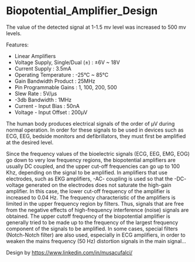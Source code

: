 # Biopotential_Amplifier_Design

The value of the detected signal at 1-1.5 mv level was increased to 500 mv levels.

Features:

- Linear Amplifiers
- Voltage Supply, Single/Dual (±)	  : ±6V ~ 18V
- Current Supply			              : 3.5mA
- Operating Temperature		          : -25°C ~ 85°C
- Gain Bandwidth Product		        : 25MHz
- Pin Programmable Gains		        : 1, 100, 200, 500
- Slew Rate			                    : 5V/µs
- -3db Bandwidth			              : 1MHz
- Current - Input Bias		          : 50nA
- Voltage - Input Offset		        : 200µV

The human body produces electrical signals of the order of µV during normal operation. In order for these signals to be used in devices such as ECG, EEG, bedside monitors and defibrillators, they must first be amplified at the desired level.

Since the frequency values ​​of the bioelectric signals (ECG, EEG, EMG, EOG) go down to very low frequency regions, the biopotential amplifiers are usually DC coupled, and the upper cut-off frequencies can go up to 100 Khz, depending on the signal to be amplified. In amplifiers that use electrodes, such as EKG amplifiers, -AC- coupling is used so that the -DC- voltage generated on the electrodes does not saturate the high-gain amplifier. In this case, the lower cut-off frequency of the amplifier is increased to 0.04 Hz. The frequency characteristic of the amplifiers is limited in the upper frequency region by filters. Thus, signals that are free from the negative effects of high-frequency interference (noise) signals are obtained. The upper cutoff frequency of the biopotential amplifier is generally tried to be made up to the frequency of the largest frequency component of the signals to be amplified. In some cases, special filters (Notch-Notch filter) are also used, especially in ECG amplifiers, in order to weaken the mains frequency (50 Hz) distortion signals in the main signal...

Design by https://www.linkedin.com/in/musacufalci/
